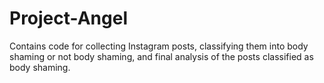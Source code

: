 # Project-Angel
Contains code for collecting Instagram posts, classifying them into body shaming or not body shaming, and final analysis of the posts classified as body shaming.
